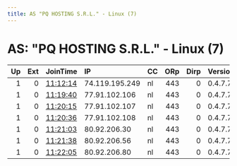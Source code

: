 ```yaml
---
title: AS "PQ HOSTING S.R.L." - Linux (7)
---
```


# AS: "PQ HOSTING S.R.L." - Linux (7)

|   Up |   Ext | JoinTime                                                                                              | IP             | CC   |   ORp |   Dirp | Version   | Contact                | Nickname      |   eFamMembers |
|-----:|------:|:------------------------------------------------------------------------------------------------------|:---------------|:-----|------:|-------:|:----------|:-----------------------|:--------------|--------------:|
|    1 |     0 | [11:12:14](https://nusenu.github.io/OrNetStats/w/relay/EFDFA8D21941A6DFAAB52A0A218E31F4EA8EAF2E.html) | 74.119.195.249 | nl   |   443 |      0 | 0.4.7.7   | mocneakcje@asapmail.me | LolifoxPoland |            46 |
|    1 |     0 | [11:19:40](https://nusenu.github.io/OrNetStats/w/relay/714C0C5CD27026050ECFD88C33F7A3225666F495.html) | 77.91.102.106  | nl   |   443 |      0 | 0.4.7.7   | mocneakcje@asapmail.me | LolifoxPoland |            46 |
|    1 |     0 | [11:20:15](https://nusenu.github.io/OrNetStats/w/relay/28C147C6992ADB3DF11A662DBDC35857278E7ADD.html) | 77.91.102.107  | nl   |   443 |      0 | 0.4.7.7   | mocneakcje@asapmail.me | LolifoxPoland |            46 |
|    1 |     0 | [11:20:36](https://nusenu.github.io/OrNetStats/w/relay/94224D564103AFF05BFD408428CF2360E8712B8E.html) | 77.91.102.108  | nl   |   443 |      0 | 0.4.7.7   | mocneakcje@asapmail.me | LolifoxPoland |            46 |
|    1 |     0 | [11:21:03](https://nusenu.github.io/OrNetStats/w/relay/A7ACC6BBF66D715093765ADBFBBFD36488712401.html) | 80.92.206.30   | nl   |   443 |      0 | 0.4.7.7   | mocneakcje@asapmail.me | LolifoxPoland |            46 |
|    1 |     0 | [11:21:38](https://nusenu.github.io/OrNetStats/w/relay/415E7E303225CAEDA9E4A5B4BD224F8A539B6B8E.html) | 80.92.206.56   | nl   |   443 |      0 | 0.4.7.7   | mocneakcje@asapmail.me | LolifoxPoland |            46 |
|    1 |     0 | [11:22:05](https://nusenu.github.io/OrNetStats/w/relay/B1F95EE150A0197D6062A1DBABF9A9FBBF2FBA26.html) | 80.92.206.80   | nl   |   443 |      0 | 0.4.7.7   | mocneakcje@asapmail.me | LolifoxPoland |            46 |
